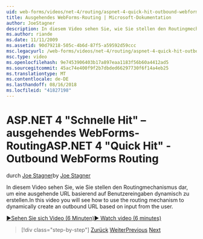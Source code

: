 ```yaml
---
uid: web-forms/videos/net-4/routing/aspnet-4-quick-hit-outbound-webforms-routing
title: Ausgehendes WebForms-Routing | Microsoft-Dokumentation
author: JoeStagner
description: In diesem Video sehen Sie, wie Sie stellen den Routingmechanismus dar, um eine ausgehende URL basierend auf Benutzereingaben dynamisch zu erstellen.
ms.author: riande
ms.date: 11/11/2009
ms.assetid: 90d79218-505c-4b6d-87f5-a59592d59ccc
msc.legacyurl: /web-forms/videos/net-4/routing/aspnet-4-quick-hit-outbound-webforms-routing
msc.type: video
ms.openlocfilehash: 9e7453906403b17a897eaa1183f56b60a4412ad5
ms.sourcegitcommit: 45ac74e400f9f2b7dbded66297730f6f14a4eb25
ms.translationtype: MT
ms.contentlocale: de-DE
ms.lasthandoff: 08/16/2018
ms.locfileid: "41827198"
---
```

<a name="aspnet-4-quick-hit---outbound-webforms-routing"></a><span data-ttu-id="ab7f2-103">ASP.NET 4 "Schnelle Hit" – ausgehendes WebForms-Routing</span><span class="sxs-lookup"><span data-stu-id="ab7f2-103">ASP.NET 4 "Quick Hit" - Outbound WebForms Routing</span></span>
====================
<span data-ttu-id="ab7f2-104">durch [Joe Stagner](https://github.com/JoeStagner)</span><span class="sxs-lookup"><span data-stu-id="ab7f2-104">by [Joe Stagner](https://github.com/JoeStagner)</span></span>

<span data-ttu-id="ab7f2-105">In diesem Video sehen Sie, wie Sie stellen den Routingmechanismus dar, um eine ausgehende URL basierend auf Benutzereingaben dynamisch zu erstellen.</span><span class="sxs-lookup"><span data-stu-id="ab7f2-105">In this video you will see how to use the routing mechanism to dynamically create an outbound URL based on input from the user.</span></span> 

[<span data-ttu-id="ab7f2-106">&#9654;Sehen Sie sich Video (6 Minuten)</span><span class="sxs-lookup"><span data-stu-id="ab7f2-106">&#9654; Watch video (6 minutes)</span></span>](https://channel9.msdn.com/Blogs/ASP-NET-Site-Videos/aspnet-4-quick-hit-outbound-webforms-routing)

> [!div class="step-by-step"]
> <span data-ttu-id="ab7f2-107">[Zurück](aspnet-4-quick-hit-declarative-webforms-routing.md)
> [Weiter](how-do-i-use-routing-with-aspnet-web-forms.md)</span><span class="sxs-lookup"><span data-stu-id="ab7f2-107">[Previous](aspnet-4-quick-hit-declarative-webforms-routing.md)
[Next](how-do-i-use-routing-with-aspnet-web-forms.md)</span></span>
